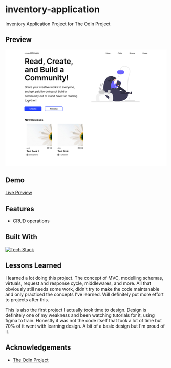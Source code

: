 # inventory-application

Inventory Application Project for The Odin Project

## Preview

![](preview.png)

## Demo

[Live Preview](https://plum-crazy-codfish.cyclic.app/)

## Features

- CRUD operations

## Built With

[![Tech Stack](https://skillicons.dev/icons?i=nodejs,express,mongodb,figma)](https://skillicons.dev)

## Lessons Learned

I learned a lot doing this project. The concept of MVC, modelling schemas, virtuals, request and response cycle, middlewares, and more. All that obviously still needs some work, didn't try to make the code maintanable and only practiced the concepts I've learned. Will definitely put more effort to projects after this.

This is also the first project I actually took time to design. Design is definitely one of my weakness and been watching tutorials for it, using figma to train. Honestly it was not the code itself that took a lot of time but 70% of it went with learning design. A bit of a basic design but I'm proud of it.

## Acknowledgements

- [The Odin Project](https://www.theodinproject.com/)
